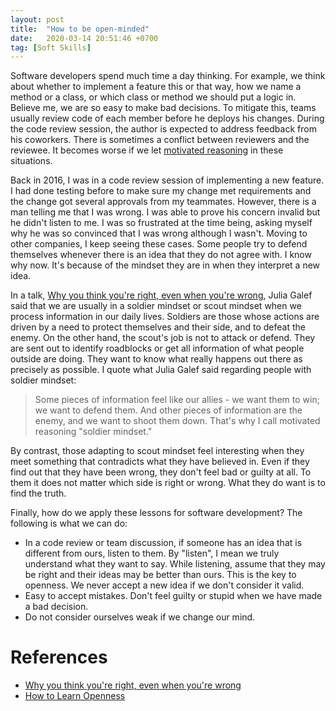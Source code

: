 ```yaml
---
layout: post
title:  "How to be open-minded"
date:   2020-03-14 20:51:46 +0700
tag: [Soft Skills]
---
```

Software developers spend much time a day thinking. For example, we think about whether to implement a feature this or that way, how we name a method or a class, or which class or method we should put a logic in. Believe me, we are so easy to make bad decisions. To mitigate this, teams usually review code of each member before he deploys his changes. During the code review session, the author is expected to address feedback from his coworkers. There is sometimes a conflict between reviewers and the reviewee. It becomes worse if we let [motivated reasoning](https://en.wikipedia.org/wiki/Motivated_reasoning) in these situations.

Back in 2016, I was in a code review session of implementing a new feature. I had done testing before to make sure my change met requirements and the change got several approvals from my teammates. However, there is a man telling me that I was wrong. I was able to prove his concern invalid but he didn't listen to me. I was so frustrated at the time being, asking myself why he was so convinced that I was wrong although I wasn't. Moving to other companies, I keep seeing these cases. Some people try to defend themselves whenever there is an idea that they do not agree with. I know why now. It's because of the mindset they are in when they interpret a new idea.

In a talk, [Why you think you're right, even when you're wrong](https://www.ted.com/talks/julia_galef_why_you_think_you_re_right_even_if_you_re_wrong), Julia Galef said that we are usually in a soldier mindset or scout mindset when we process information in our daily lives. Soldiers are those whose actions are driven by a need to protect themselves and their side, and to defeat the enemy. On the other hand, the scout's job is not to attack or defend. They are sent out to identify roadblocks or get all information of what people outside are doing. They want to know what really happens out there as precisely as possible. I quote what Julia Galef said regarding people with soldier mindset:

> Some pieces of information feel like our allies - we want them to win; we want to defend them. And other pieces of information are the enemy, and we want to shoot them down. That's why I call motivated reasoning "soldier mindset."

By contrast, those adapting to scout mindset feel interesting when they meet something that contradicts what they have believed in. Even if they find out that they have been wrong, they don't feel bad or guilty at all. To them it does not matter which side is right or wrong. What they do want is to find the truth.

Finally, how do we apply these lessons for software development? The following is what we can do:
- In a code review or team discussion, if someone has an idea that is different from ours, listen to them. By "listen", I mean we truly understand what they want to say. While listening, assume that they may be right and their ideas may be better than ours. This is the key to openness. We never accept a new idea if we don't consider it valid.
- Easy to accept mistakes. Don't feel guilty or stupid when we have made a bad decision.
- Do not consider ourselves weak if we change our mind.

# References

- [Why you think you're right, even when you're wrong](https://www.ted.com/talks/julia_galef_why_you_think_you_re_right_even_if_you_re_wrong)
- [How to Learn Openness](https://neilonsoftware.com/soft-skills/how-to-learn-openness/)
